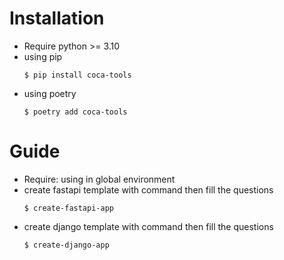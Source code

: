 # Installation
- Require python >= 3.10
- using pip
    ```
    $ pip install coca-tools
    ```
- using poetry
    ```
    $ poetry add coca-tools
    ```


# Guide
- Require: using in global environment
- create fastapi template with command then fill the questions
    ```
    $ create-fastapi-app
    ```
- create django template with command then fill the questions
    ```
    $ create-django-app
    ```